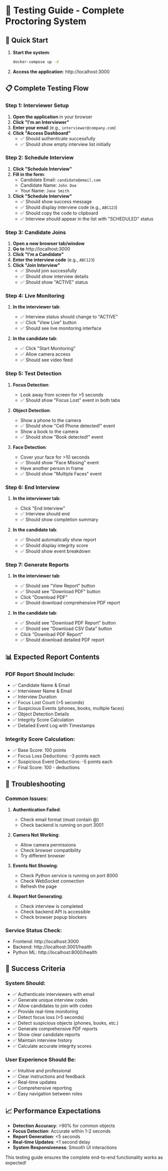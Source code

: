 # 🧪 Testing Guide - Complete Proctoring System

## 🚀 Quick Start

1. **Start the system**:
   ```bash
   docker-compose up -d
   ```

2. **Access the application**: http://localhost:3000

## 📋 Complete Testing Flow

### **Step 1: Interviewer Setup**

1. **Open the application** in your browser
2. **Click "I'm an Interviewer"**
3. **Enter your email** (e.g., `interviewer@company.com`)
4. **Click "Access Dashboard"**
   - ✅ Should authenticate successfully
   - ✅ Should show empty interview list initially

### **Step 2: Schedule Interview**

1. **Click "Schedule Interview"**
2. **Fill in the form**:
   - Candidate Email: `candidate@email.com`
   - Candidate Name: `John Doe`
   - Your Name: `Jane Smith`
3. **Click "Schedule Interview"**
   - ✅ Should show success message
   - ✅ Should display interview code (e.g., `ABC123`)
   - ✅ Should copy the code to clipboard
   - ✅ Interview should appear in the list with "SCHEDULED" status

### **Step 3: Candidate Joins**

1. **Open a new browser tab/window**
2. **Go to** http://localhost:3000
3. **Click "I'm a Candidate"**
4. **Enter the interview code** (e.g., `ABC123`)
5. **Click "Join Interview"**
   - ✅ Should join successfully
   - ✅ Should show interview details
   - ✅ Should show "ACTIVE" status

### **Step 4: Live Monitoring**

1. **In the interviewer tab**:
   - ✅ Interview status should change to "ACTIVE"
   - ✅ Click "View Live" button
   - ✅ Should see live monitoring interface

2. **In the candidate tab**:
   - ✅ Click "Start Monitoring"
   - ✅ Allow camera access
   - ✅ Should see video feed

### **Step 5: Test Detection**

1. **Focus Detection**:
   - Look away from screen for >5 seconds
   - ✅ Should show "Focus Lost" event in both tabs

2. **Object Detection**:
   - Show a phone to the camera
   - ✅ Should show "Cell Phone detected!" event
   - Show a book to the camera
   - ✅ Should show "Book detected!" event

3. **Face Detection**:
   - Cover your face for >10 seconds
   - ✅ Should show "Face Missing" event
   - Have another person in frame
   - ✅ Should show "Multiple Faces" event

### **Step 6: End Interview**

1. **In the interviewer tab**:
   - Click "End Interview"
   - ✅ Interview should end
   - ✅ Should show completion summary

2. **In the candidate tab**:
   - ✅ Should automatically show report
   - ✅ Should display integrity score
   - ✅ Should show event breakdown

### **Step 7: Generate Reports**

1. **In the interviewer tab**:
   - ✅ Should see "View Report" button
   - ✅ Should see "Download PDF" button
   - Click "Download PDF"
   - ✅ Should download comprehensive PDF report

2. **In the candidate tab**:
   - ✅ Should see "Download PDF Report" button
   - ✅ Should see "Download CSV Data" button
   - Click "Download PDF Report"
   - ✅ Should download detailed PDF report

## 📊 Expected Report Contents

### **PDF Report Should Include**:
- ✅ Candidate Name & Email
- ✅ Interviewer Name & Email
- ✅ Interview Duration
- ✅ Focus Lost Count (>5 seconds)
- ✅ Suspicious Events (phones, books, multiple faces)
- ✅ Object Detection Details
- ✅ Integrity Score Calculation
- ✅ Detailed Event Log with Timestamps

### **Integrity Score Calculation**:
- ✅ Base Score: 100 points
- ✅ Focus Loss Deductions: -3 points each
- ✅ Suspicious Event Deductions: -5 points each
- ✅ Final Score: 100 - deductions

## 🔧 Troubleshooting

### **Common Issues**:

1. **Authentication Failed**:
   - Check email format (must contain @)
   - Check backend is running on port 3001

2. **Camera Not Working**:
   - Allow camera permissions
   - Check browser compatibility
   - Try different browser

3. **Events Not Showing**:
   - Check Python service is running on port 8000
   - Check WebSocket connection
   - Refresh the page

4. **Report Not Generating**:
   - Check interview is completed
   - Check backend API is accessible
   - Check browser popup blockers

### **Service Status Check**:
- Frontend: http://localhost:3000
- Backend: http://localhost:3001/health
- Python ML: http://localhost:8000/health

## 🎯 Success Criteria

### **System Should**:
- ✅ Authenticate interviewers with email
- ✅ Generate unique interview codes
- ✅ Allow candidates to join with codes
- ✅ Provide real-time monitoring
- ✅ Detect focus loss (>5 seconds)
- ✅ Detect suspicious objects (phones, books, etc.)
- ✅ Generate comprehensive PDF reports
- ✅ Show clear candidate reports
- ✅ Maintain interview history
- ✅ Calculate accurate integrity scores

### **User Experience Should Be**:
- ✅ Intuitive and professional
- ✅ Clear instructions and feedback
- ✅ Real-time updates
- ✅ Comprehensive reporting
- ✅ Easy navigation between roles

## 📈 Performance Expectations

- **Detection Accuracy**: >90% for common objects
- **Focus Detection**: Accurate within 1-2 seconds
- **Report Generation**: <5 seconds
- **Real-time Updates**: <1 second delay
- **System Responsiveness**: Smooth UI interactions

This testing guide ensures the complete end-to-end functionality works as expected!
